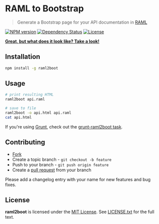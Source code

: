 # RAML to Bootstrap

> Generate a Bootstrap page for your API documentation in [RAML](http://raml.org)

[![NPM version](https://badge.fury.io/js/raml2boot.svg)](http://badge.fury.io/js/raml2boot)
[![Dependency Status](https://gemnasium.com/probe-dock/raml2boot.svg)](https://gemnasium.com/probe-dock/raml2boot)
[![License](https://img.shields.io/npm/l/raml2boot.svg)](http://opensource.org/licenses/MIT)

[**Great, but what does it look like? Take a look!**](http://probe-dock.io/raml2boot/)

## Installation

```bash
npm install -g raml2boot
```

## Usage

```bash
# print resulting HTML
raml2boot api.raml

# save to file
raml2boot -o api.html api.raml
cat api.html
```

If you're using [Grunt](http://gruntjs.com), check out the [grunt-raml2boot task](https://github.com/probe-dock/grunt-raml2boot).





## Contributing

* [Fork](https://help.github.com/articles/fork-a-repo)
* Create a topic branch - `git checkout -b feature`
* Push to your branch - `git push origin feature`
* Create a [pull request](http://help.github.com/pull-requests/) from your branch

Please add a changelog entry with your name for new features and bug fixes.





## License

**raml2boot** is licensed under the [MIT License](http://opensource.org/licenses/MIT).
See [LICENSE.txt](LICENSE.txt) for the full text.
